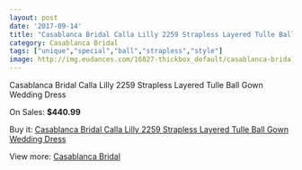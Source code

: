 ```yaml
---
layout: post
date: '2017-09-14'
title: "Casablanca Bridal Calla Lilly 2259 Strapless Layered Tulle Ball Gown Wedding Dress"
category: Casablanca Bridal
tags: ["unique","special","ball","strapless","style"]
image: http://img.eudances.com/16827-thickbox_default/casablanca-bridal-calla-lilly-2259-strapless-layered-tulle-ball-gown-wedding-dress.jpg
---
```

Casablanca Bridal Calla Lilly 2259 Strapless Layered Tulle Ball Gown Wedding Dress

On Sales: **$440.99**
<a href="https://www.eudances.com/en/casablanca-bridal/4938-casablanca-bridal-calla-lilly-2259-strapless-layered-tulle-ball-gown-wedding-dress.html"><amp-img layout="responsive" width="600" height="600" src="//img.eudances.com/16827-thickbox_default/casablanca-bridal-calla-lilly-2259-strapless-layered-tulle-ball-gown-wedding-dress.jpg" alt="Casablanca Bridal Calla Lilly 2259 Strapless Layered Tulle Ball Gown Wedding Dress 0" /></a>
<a href="https://www.eudances.com/en/casablanca-bridal/4938-casablanca-bridal-calla-lilly-2259-strapless-layered-tulle-ball-gown-wedding-dress.html"><amp-img layout="responsive" width="600" height="600" src="//img.eudances.com/16832-thickbox_default/casablanca-bridal-calla-lilly-2259-strapless-layered-tulle-ball-gown-wedding-dress.jpg" alt="Casablanca Bridal Calla Lilly 2259 Strapless Layered Tulle Ball Gown Wedding Dress 1" /></a>
<a href="https://www.eudances.com/en/casablanca-bridal/4938-casablanca-bridal-calla-lilly-2259-strapless-layered-tulle-ball-gown-wedding-dress.html"><amp-img layout="responsive" width="600" height="600" src="//img.eudances.com/16831-thickbox_default/casablanca-bridal-calla-lilly-2259-strapless-layered-tulle-ball-gown-wedding-dress.jpg" alt="Casablanca Bridal Calla Lilly 2259 Strapless Layered Tulle Ball Gown Wedding Dress 2" /></a>
<a href="https://www.eudances.com/en/casablanca-bridal/4938-casablanca-bridal-calla-lilly-2259-strapless-layered-tulle-ball-gown-wedding-dress.html"><amp-img layout="responsive" width="600" height="600" src="//img.eudances.com/16830-thickbox_default/casablanca-bridal-calla-lilly-2259-strapless-layered-tulle-ball-gown-wedding-dress.jpg" alt="Casablanca Bridal Calla Lilly 2259 Strapless Layered Tulle Ball Gown Wedding Dress 3" /></a>
<a href="https://www.eudances.com/en/casablanca-bridal/4938-casablanca-bridal-calla-lilly-2259-strapless-layered-tulle-ball-gown-wedding-dress.html"><amp-img layout="responsive" width="600" height="600" src="//img.eudances.com/16829-thickbox_default/casablanca-bridal-calla-lilly-2259-strapless-layered-tulle-ball-gown-wedding-dress.jpg" alt="Casablanca Bridal Calla Lilly 2259 Strapless Layered Tulle Ball Gown Wedding Dress 4" /></a>
<a href="https://www.eudances.com/en/casablanca-bridal/4938-casablanca-bridal-calla-lilly-2259-strapless-layered-tulle-ball-gown-wedding-dress.html"><amp-img layout="responsive" width="600" height="600" src="//img.eudances.com/16828-thickbox_default/casablanca-bridal-calla-lilly-2259-strapless-layered-tulle-ball-gown-wedding-dress.jpg" alt="Casablanca Bridal Calla Lilly 2259 Strapless Layered Tulle Ball Gown Wedding Dress 5" /></a>

Buy it: [Casablanca Bridal Calla Lilly 2259 Strapless Layered Tulle Ball Gown Wedding Dress](https://www.eudances.com/en/casablanca-bridal/4938-casablanca-bridal-calla-lilly-2259-strapless-layered-tulle-ball-gown-wedding-dress.html "Casablanca Bridal Calla Lilly 2259 Strapless Layered Tulle Ball Gown Wedding Dress")

View more: [Casablanca Bridal](https://www.eudances.com/en/4-casablanca-bridal "Casablanca Bridal")
